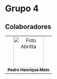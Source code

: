 # Grupo 4

## Colaboradores

<!-- 
Arquiteto: rosa #FF00FF
PO: azul #
SM: marrom #
Devops: verde-escuro #
Desenvolvedor: amarelo #
-->

<table>
  
  <tr>
    <td align="center">
      <a href="#">
        <img src="https://avatars.githubusercontent.com/u/88786258?v=4" width="100px;" alt="Foto Abritta"/><br>
        <sub>
          <b>Pedro Henrique Melo</b>
        </sub>
      </a>
    </td>
   </tr>
  <tr>
    
</table>

<br/> 
